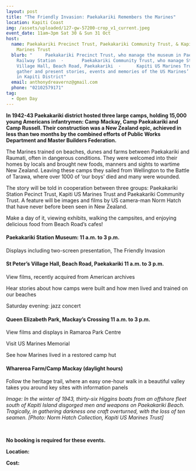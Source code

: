 ```yaml
---
layout: post
title: "The Friendly Invasion: Paekakariki Remembers the Marines"
location: Kapiti Coast
img: /assets/uploaded/127-gw-57200-crop_v1_current.jpeg
event_date: 11am–3pm Sat 30 & Sun 31 Oct
host:
  name: Paekakariki Precinct Trust, Paekakariki Community Trust, & Kapiti US
    Marines Trust
  blurb: "     Paekakariki Precinct Trust, who manage the museum in Paekakariki
    Railway Station  ·       Paekakariki Community Trust, who manage St Peter’s
    Village Hall, Beach Road, Paekakariki  ·      Kapiti US Marines Trust, who
    gather and present stories, events and memories of the US Marines’ presence
    in Kapiti District"
  email: anthonydreavernz@gmail.com
  phone: "02102579171"
tag:
  - Open Day
---
```

**In 1942-43 Paekakariki district hosted three large camps, holding 15,000 young Americans infantrymen: Camp Mackay, Camp Paekakariki and Camp Russell. Their construction was a New Zealand epic, achieved in less than two months by the combined efforts of Public Works Department and Master Builders Federation.**

The Marines trained on beaches, dunes and farms between Paekakariki and Raumati, often in dangerous conditions. They were welcomed into their homes by locals and brought new foods, manners and sights to wartime New Zealand. Leaving these camps they sailed from Wellington to the Battle of Tarawa, where over 1000 of ‘our boys’ died and many were wounded.

The story will be told in cooperation between three groups: Paekakariki Station Pecinct Trust, Kapiti US Marines Trust and Paekakariki Community Trust. A feature will be images and films by US camera-man Norm Hatch that have never before been seen in New Zealand.

Make a day of it, viewing exhibits, walking the campsites, and enjoying delicious food from Beach Road’s cafes!

#### Paekakariki Station Museum: 11 a.m. to 3 p.m. 

Displays including two-screen presentation, The Friendly Invasion

#### **St Peter’s Village Hall, Beach Road, Paekakariki 11 a.m. to 3 p.m**.

View films, recently acquired from American archives

Hear stories about how camps were built and how men lived and trained on our beaches

Saturday evening: jazz concert

#### **Queen Elizabeth Park, Mackay’s Crossing 11 a.m. to 3 p.m.**

View films and displays in Ramaroa Park Centre

Visit US Marines Memorial

See how Marines lived in a restored camp hut

#### **Whareroa Farm/Camp Mackay (daylight hours)**

Follow the heritage trail, where an easy one-hour walk in a beautiful valley takes you around key sites with information panels

*Image: In the winter of 1943, thirty-six Higgins boats from an offshore fleet south of Kapiti Island disgorged men and weapons on Paekakariki Beach. Tragically, in gathering darkness one craft overturned, with the loss of ten seamen. \[Photo: Norm Hatch Collection, Kapiti US Marines Trust]*

<br>

**No booking is required for these events.** 

**Location:**

**Cost:**